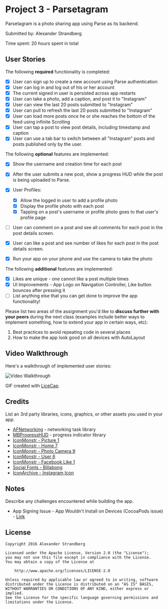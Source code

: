 # Project 3 - Parsetagram

Parsetagram is a photo sharing app using Parse as its backend.

Submitted by: Alexander Strandberg

Time spent: 20 hours spent in total

## User Stories

The following **required** functionality is completed:

- [X] User can sign up to create a new account using Parse authentication
- [X] User can log in and log out of his or her account
- [X] The current signed in user is persisted across app restarts
- [X] User can take a photo, add a caption, and post it to "Instagram"
- [X] User can view the last 20 posts submitted to "Instagram"
- [X] User can pull to refresh the last 20 posts submitted to "Instagram"
- [X] User can load more posts once he or she reaches the bottom of the feed using infinite Scrolling
- [X] User can tap a post to view post details, including timestamp and caption
- [X] User can use a tab bar to switch between all "Instagram" posts and posts published only by the user.

The following **optional** features are implemented:

- [X] Show the username and creation time for each post
- [X] After the user submits a new post, show a progress HUD while the post is being uploaded to Parse.
- [X] User Profiles:
   - [X] Allow the logged in user to add a profile photo
   - [X] Display the profile photo with each post
   - [X] Tapping on a post's username or profile photo goes to that user's profile page
- [ ] User can comment on a post and see all comments for each post in the post details screen.
- [X] User can like a post and see number of likes for each post in the post details screen.
- [X] Run your app on your phone and use the camera to take the photo


The following **additional** features are implemented:
- [X] Likes are unique - one cannot like a post multiple times
- [X] UI Improvements - App Logo on Navigation Controller, Like button bounces after pressing it
- [ ] List anything else that you can get done to improve the app functionality!

Please list two areas of the assignment you'd like to **discuss further with your peers** during the next class (examples include better ways to implement something, how to extend your app in certain ways, etc):

1. Best practices to avoid repeating code in several places
2. How to make the app look good on all devices with AutoLayout

## Video Walkthrough

Here's a walkthrough of implemented user stories:

![Video Walkthrough](Parsetagram4.gif)

GIF created with [LiceCap](http://www.cockos.com/licecap/).

## Credits

List an 3rd party libraries, icons, graphics, or other assets you used in your app.

- [AFNetworking](https://github.com/AFNetworking/AFNetworking) - networking task library
- [MBProgressHUD](https://cocoapods.org/pods/MBProgressHUD) - progress indicator library
- [IconMonstr - Picture 1](http://iconmonstr.com/picture-1)
- [IconMonstr - Home 7](http://iconmonstr.com/home-7)
- [IconMonstr - Photo Camera 9](http://iconmonstr.com/photo-camera-9)
- [IconMonstr - User 6](http://iconmonstr.com/user-6)
- [IconMonstr - Facebook Like 1](http://iconmonstr.com/facebook-like-1)
- [Social Fonts - Billabong](http://social-fonts.com/instagram/billabong/)
- [IconArchive - Instagram Icon](http://www.iconarchive.com/show/free-instagram-icons-by-designbolts/Active-Instagram-3-icon.html)

## Notes

Describe any challenges encountered while building the app.
- App Signing Issue - App Wouldn't Install on Devices (CocoaPods issue) - [Link](http://stackoverflow.com/questions/32730312/reason-no-suitable-image-found)

## License

    Copyright 2016 Alexander Strandberg

    Licensed under the Apache License, Version 2.0 (the "License");
    you may not use this file except in compliance with the License.
    You may obtain a copy of the License at

        http://www.apache.org/licenses/LICENSE-2.0

    Unless required by applicable law or agreed to in writing, software
    distributed under the License is distributed on an "AS IS" BASIS,
    WITHOUT WARRANTIES OR CONDITIONS OF ANY KIND, either express or implied.
    See the License for the specific language governing permissions and
    limitations under the License.
